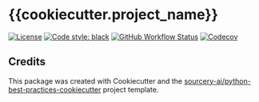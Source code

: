 # {{cookiecutter.project_name}}

[![License](https://img.shields.io/github/license/{{cookiecutter.user_name}}/{{cookiecutter.repo_name}})](https://github.com/{{cookiecutter.user_name}}/{{cookiecutter.project_name}}/blob/master/LICENSE)
[![Code style: black](https://img.shields.io/badge/code%20style-black-000000.svg)](https://github.com/psf/black)
[![GitHub Workflow Status](https://img.shields.io/github/workflow/status/{{cookiecutter.user_name}}/{{cookiecutter.repo_name}}/Test)](https://github.com/{{cookiecutter.user_name}}/{{cookiecutter.project_name}}/actions/)
[![Codecov](https://img.shields.io/codecov/c/github/{{cookiecutter.user_name}}/{{cookiecutter.repo_name}})](https://codecov.io/gh/{{cookiecutter.user_name}}/{{cookiecutter.project_name}})


## Credits
This package was created with Cookiecutter and the [sourcery-ai/python-best-practices-cookiecutter](https://github.com/sourcery-ai/python-best-practices-cookiecutter) project template.
